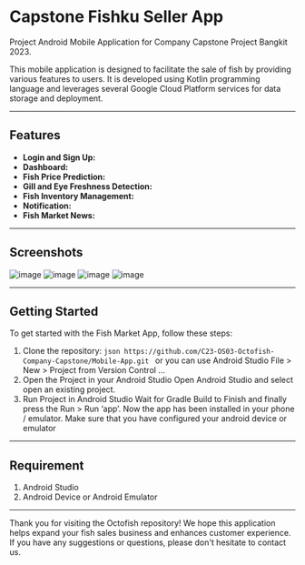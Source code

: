 # Capstone Fishku Seller App
Project Android Mobile Application for Company Capstone Project Bangkit 2023.

This mobile application is designed to facilitate the sale of fish by providing various features to users. It is developed using Kotlin programming language and leverages several Google Cloud Platform services for data storage and deployment.

---

## Features

- **Login and Sign Up:** 
- **Dashboard:** 
- **Fish Price Prediction:** 
- **Gill and Eye Freshness Detection:** 
- **Fish Inventory Management:** 
- **Notification:**
- **Fish Market News:** 

---

## Screenshots
![image](https://github.com/C23-OS03-Octofish-Company-Capstone/Mobile-App/assets/82014881/2eb34dac-6ec1-4664-afbc-be0e9f763d3d)
![image](https://github.com/C23-OS03-Octofish-Company-Capstone/Mobile-App/assets/82014881/a04336ec-34cb-4615-810d-5bc6e22bbc47)
![image](https://github.com/C23-OS03-Octofish-Company-Capstone/Mobile-App/assets/82014881/9e917d42-e05a-48d9-9134-3b2b8d30c453)
![image](https://github.com/C23-OS03-Octofish-Company-Capstone/Mobile-App/assets/82014881/02aa5a75-0c79-4bdf-b643-3c36b3f10b70)

---

## Getting Started

To get started with the Fish Market App, follow these steps:

1. Clone the repository:  ```json https://github.com/C23-OS03-Octofish-Company-Capstone/Mobile-App.git ```
   or you can use Android Studio
   File > New > Project from Version Control ...
2. Open the Project in your Android Studio
   Open Android Studio and select open an existing project.
3. Run Project in Android Studio
   Wait for Gradle Build to Finish and finally press the Run > Run ‘app’. Now the app has been installed in your phone / emulator. Make sure that you have configured your android device or emulator
   
---

## Requirement

1. Android Studio
2. Android Device or Android Emulator

---

Thank you for visiting the Octofish repository! We hope this application helps expand your fish sales business and enhances customer experience. If you have any suggestions or questions, please don't hesitate to contact us.

